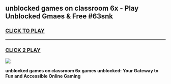
## unblocked games on classroom 6x - Play Unblocked Gmaes & Free #63snk
<h3>
<a href="https://news.freeplayer.one?title=unblocked_games_on_classroom_6x&ref=03M">CLICK TO PLAY</a></h3>
<hr>

<h3>
<a href="https://news.freeplayer.one?title=unblocked_games_on_classroom_6x&ref=03M">CLICK 2 PLAY</a>
  
</h3>

<a href="https://news.freeplayer.one?title=unblocked_games_on_classroom_6x&ref=03M"><img src="https://clearcache.store/games.png"></a>


**unblocked games on classroom 6x games unblocked: Your Gateway to Fun and Accessible Online Gaming**
